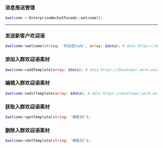 ### 消息推送管理
```php
$welcome = EnterpriseWechatFacade::welcome();
```
---

### 发送新客户欢迎语
```php
$welcome->welcome(string: '欢迎语Code', array: $data); # data https://developer.work.weixin.qq.com/document/path/92137
```

### 添加入群欢迎语素材
```php
$welcome->addTemplate(array: $data); # data https://developer.work.weixin.qq.com/document/path/92366
```

### 编辑入群欢迎语素材
```php
$welcome->editTemplate(array: $data); # data https://developer.work.weixin.qq.com/document/path/92366
```

### 获取入群欢迎语素材
```php
$welcome->getTemplate(string: '模板ID');
```

### 删除入群欢迎语素材
```php
$welcome->delTemplate(string: '模板ID');
```

